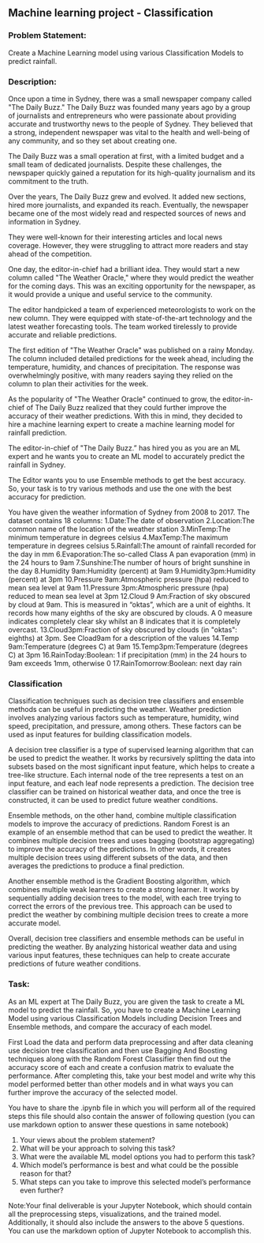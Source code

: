 ## Machine learning project - Classification
### Problem Statement: 
Create a Machine Learning model using various Classification Models to predict rainfall.
### Description:
Once upon a time in Sydney, there was a small newspaper company called "The Daily Buzz." The Daily Buzz was founded many years ago by a group of journalists and entrepreneurs who were passionate about providing accurate and trustworthy news to the people of Sydney. They believed that a strong, independent newspaper was vital to the health and well-being of any community, and so they set about creating one. 

The Daily Buzz was a small operation at first, with a limited budget and a small team of dedicated journalists. Despite these challenges, the newspaper quickly gained a reputation for its high-quality journalism and its commitment to the truth. 

Over the years, The Daily Buzz grew and evolved. It added new sections, hired more journalists, and expanded its reach. Eventually, the newspaper became one of the most widely read and respected sources of news and information in Sydney. 

They were well-known for their interesting articles and local news coverage. However, they were struggling to attract more readers and stay ahead of the competition. 

One day, the editor-in-chief had a brilliant idea. They would start a new column called "The Weather Oracle," where they would predict the weather for the coming days. This was an exciting opportunity for the newspaper, as it would provide a unique and useful service to the community.


The editor handpicked a team of experienced meteorologists to work on the new column. They were equipped with state-of-the-art technology and the latest weather forecasting tools. The team worked tirelessly to provide accurate and reliable predictions.

The first edition of "The Weather Oracle" was published on a rainy Monday. The column included detailed predictions for the week ahead, including the temperature, humidity, and chances of precipitation. The response was overwhelmingly positive, with many readers saying they relied on the column to plan their activities for the week.

As the popularity of "The Weather Oracle" continued to grow, the editor-in-chief of The Daily Buzz realized that they could further improve the accuracy of their weather predictions. With this in mind, they decided to hire a machine learning expert to create a machine learning model for rainfall prediction.


The editor-in-chief of "The Daily Buzz.” has hired you as you are an ML expert and he wants you to create an ML model to accurately predict the rainfall in Sydney.

The Editor wants you to use Ensemble methods to get the best accuracy. So, your task is to try various methods and use the one with the best accuracy for prediction.

You have given the weather information of Sydney from 2008 to 2017. The dataset contains 18 columns:
1.Date:The date of observation
2.Location:The common name of the location of the weather station
3.MinTemp:The minimum temperature in degrees celsius
4.MaxTemp:The maximum temperature in degrees celsius
5.Rainfall:The amount of rainfall recorded for the day in mm
6.Evaporation:The so-called Class A pan evaporation (mm) in the 24 hours to 9am
7.Sunshine:The number of hours of bright sunshine in the day
8.Humidity 9am:Humidity (percent) at 9am
9.Humidity3pm:Humidity (percent) at 3pm
10.Pressure 9am:Atmospheric pressure (hpa) reduced to mean sea level at 9am 
11.Pressure 3pm:Atmospheric pressure (hpa) reduced to mean sea level at 3pm
12.Cloud 9 Am:Fraction of sky obscured by cloud at 9am. This is measured in “oktas”, which are a unit of eighths. It records how many eighths of the sky are obscured by clouds. A 0 measure indicates completely clear sky whilst an 8 indicates that it is completely overcast.
13.Cloud3pm:Fraction of sky obscured by clouds (in "oktas": eighths) at 3pm. See Cload9am for a description of the values
14.Temp 9am:Temperature (degrees C) at 9am
15.Temp3pm:Temperature (degrees C) at 3pm
16.RainToday:Boolean: 1 if precipitation (mm) in the 24 hours to 9am exceeds 1mm, otherwise 0
17.RainTomorrow:Boolean: next day rain

### Classification
Classification techniques such as decision tree classifiers and ensemble methods can be useful in predicting the weather. Weather prediction involves analyzing various factors such as temperature, humidity, wind speed, precipitation, and pressure, among others. These factors can be used as input features for building classification models.

A decision tree classifier is a type of supervised learning algorithm that can be used to predict the weather. It works by recursively splitting the data into subsets based on the most significant input feature, which helps to create a tree-like structure. Each internal node of the tree represents a test on an input feature, and each leaf node represents a prediction. The decision tree classifier can be trained on historical weather data, and once the tree is constructed, it can be used to predict future weather conditions.

Ensemble methods, on the other hand, combine multiple classification models to improve the accuracy of predictions. Random Forest is an example of an ensemble method that can be used to predict the weather. It combines multiple decision trees and uses bagging (bootstrap aggregating) to improve the accuracy of the predictions. In other words, it creates multiple decision trees using different subsets of the data, and then averages the predictions to produce a final prediction.

Another ensemble method is the Gradient Boosting algorithm, which combines multiple weak learners to create a strong learner. It works by sequentially adding decision trees to the model, with each tree trying to correct the errors of the previous tree. This approach can be used to predict the weather by combining multiple decision trees to create a more accurate model.

Overall, decision tree classifiers and ensemble methods can be useful in predicting the weather. By analyzing historical weather data and using various input features, these techniques can help to create accurate predictions of future weather conditions.

### Task:
As an ML expert at The Daily Buzz, you are given the task to create a ML model to predict the rainfall. So, you have to create a Machine Learning Model using various Classification Models including Decision Trees and Ensemble methods, and compare the accuracy of each model.

First Load the data and perform data preprocessing and after data cleaning use decision tree classification and then use Bagging And Boosting techniques along with the Random Forest Classifier then find out the accuracy score of each and create a confusion matrix to evaluate the performance. After completing this, take your best model and write why this model performed better than other models and in what ways you can further improve the accuracy of the selected model.

You have to share the .ipynb file in which you will perform all of the required steps this file should also contain the answer of following question (you can use markdown option to answer these questions in same notebook)

1. Your views about the problem statement?
2. What will be your approach to solving this task?
3. What were the available ML model options you had to perform this task?
4. Which model’s performance is best and what could be the possible reason for that?
5. What steps can you take to improve this selected model’s performance even further?

Note:Your final deliverable is your Jupyter Notebook, which should contain all the preprocessing steps, visualizations, and the trained model. Additionally, it should
also include the answers to the above 5 questions. You can use the markdown option of Jupyter Notebook to accomplish this.


